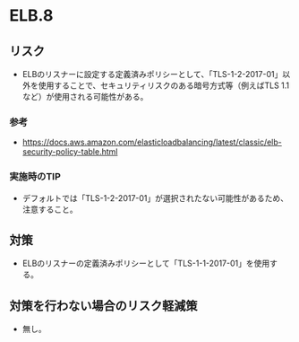 # ELB.8

## リスク

- ELBのリスナーに設定する定義済みポリシーとして、「TLS-1-2-2017-01」以外を使用することで、セキュリティリスクのある暗号方式等（例えばTLS 1.1など）が使用される可能性がある。

### 参考

- <https://docs.aws.amazon.com/elasticloadbalancing/latest/classic/elb-security-policy-table.html>

### 実施時のTIP

- デフォルトでは「TLS-1-2-2017-01」が選択されたない可能性があるため、注意すること。

## 対策

- ELBのリスナーの定義済みポリシーとして「TLS-1-1-2017-01」を使用する。

## 対策を行わない場合のリスク軽減策

- 無し。
